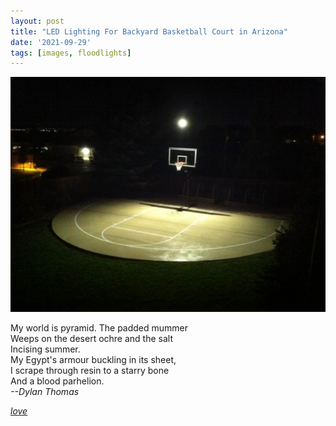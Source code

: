 ```yaml
---
layout: post
title: "LED Lighting For Backyard Basketball Court in Arizona"
date: '2021-09-29'
tags: [images, floodlights]
---
```


![click](/assets/love.jfif)

My world is pyramid. The padded mummer<br>
Weeps on the desert ochre and the salt<br>
Incising summer.<br>
My Egypt's armour buckling in its sheet,<br>
I scrape through resin to a starry bone<br>
And a blood parhelion.<br>
<em>--Dylan Thomas<em>

<a href="https://duckduckgo.com/?q=outdoor+basketball+court+lights&atb=v1-1&iax=images&ia=images&iai=https%3A%2F%2Fcdn2.bigcommerce.com%2Fserver2200%2F5b16a%2Fproducts%2F5674%2Fimages%2F26769%2F1-backyard-basketball-court-lighting__33172.1584107856.1280.1280.jpg%3Fc%3D2">love</a>